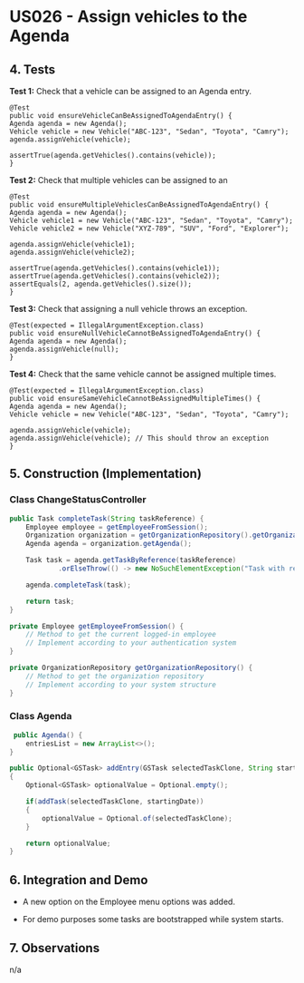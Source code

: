 # US026 -  Assign  vehicles to the Agenda

## 4. Tests 

**Test 1:** Check that a vehicle can be assigned to an Agenda entry.

	@Test
    public void ensureVehicleCanBeAssignedToAgendaEntry() {
    Agenda agenda = new Agenda();
    Vehicle vehicle = new Vehicle("ABC-123", "Sedan", "Toyota", "Camry");
    agenda.assignVehicle(vehicle);

    assertTrue(agenda.getVehicles().contains(vehicle));
    }



**Test 2:** Check that multiple vehicles can be assigned to an

    @Test
    public void ensureMultipleVehiclesCanBeAssignedToAgendaEntry() {
    Agenda agenda = new Agenda();
    Vehicle vehicle1 = new Vehicle("ABC-123", "Sedan", "Toyota", "Camry");
    Vehicle vehicle2 = new Vehicle("XYZ-789", "SUV", "Ford", "Explorer");

    agenda.assignVehicle(vehicle1);
    agenda.assignVehicle(vehicle2);
    
    assertTrue(agenda.getVehicles().contains(vehicle1));
    assertTrue(agenda.getVehicles().contains(vehicle2));
    assertEquals(2, agenda.getVehicles().size());
    }

**Test 3:** Check that assigning a null vehicle throws an exception.
   
    @Test(expected = IllegalArgumentException.class)
    public void ensureNullVehicleCannotBeAssignedToAgendaEntry() {
    Agenda agenda = new Agenda();
    agenda.assignVehicle(null);
    }
**Test 4:** Check that the same vehicle cannot be assigned multiple times.

    @Test(expected = IllegalArgumentException.class)    
    public void ensureSameVehicleCannotBeAssignedMultipleTimes() {
    Agenda agenda = new Agenda();
    Vehicle vehicle = new Vehicle("ABC-123", "Sedan", "Toyota", "Camry");

    agenda.assignVehicle(vehicle);
    agenda.assignVehicle(vehicle); // This should throw an exception
    }



## 5. Construction (Implementation)

### Class ChangeStatusController

```java
public Task completeTask(String taskReference) {
    Employee employee = getEmployeeFromSession();
    Organization organization = getOrganizationRepository().getOrganizationByEmployee(employee);
    Agenda agenda = organization.getAgenda();

    Task task = agenda.getTaskByReference(taskReference)
            .orElseThrow(() -> new NoSuchElementException("Task with reference " + taskReference + " not found"));

    agenda.completeTask(task);

    return task;
}

private Employee getEmployeeFromSession() {
    // Method to get the current logged-in employee
    // Implement according to your authentication system
}

private OrganizationRepository getOrganizationRepository() {
    // Method to get the organization repository
    // Implement according to your system structure
}
```

### Class Agenda

```java
 public Agenda() {
    entriesList = new ArrayList<>();
}

public Optional<GSTask> addEntry(GSTask selectedTaskClone, String startingDate)
{
    Optional<GSTask> optionalValue = Optional.empty();

    if(addTask(selectedTaskClone, startingDate))
    {
        optionalValue = Optional.of(selectedTaskClone);
    }

    return optionalValue;
}
```


## 6. Integration and Demo 

* A new option on the Employee menu options was added.

* For demo purposes some tasks are bootstrapped while system starts.


## 7. Observations

n/a